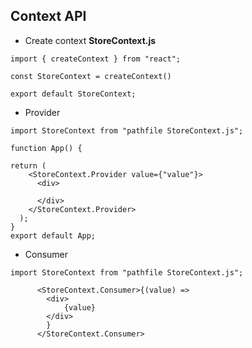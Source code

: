 ## Context API

- Create context **StoreContext.js**

```
import { createContext } from "react";

const StoreContext = createContext()

export default StoreContext;
```

- Provider

```
import StoreContext from "pathfile StoreContext.js";
```
```
function App() {

return (
    <StoreContext.Provider value={"value"}>
      <div>

      </div>
    </StoreContext.Provider>
  );
}
export default App;
```

- Consumer

```
import StoreContext from "pathfile StoreContext.js";
```

```
      <StoreContext.Consumer>{(value) =>
        <div>
            {value}
        </div>
        }
      </StoreContext.Consumer>
```